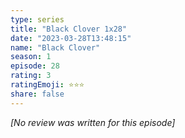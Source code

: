 ```yaml
---
type: series
title: "Black Clover 1x28"
date: "2023-03-28T13:48:15"
name: "Black Clover"
season: 1
episode: 28
rating: 3
ratingEmoji: ⭐️⭐️⭐️
share: false
---
```


_[No review was written for this episode]_

